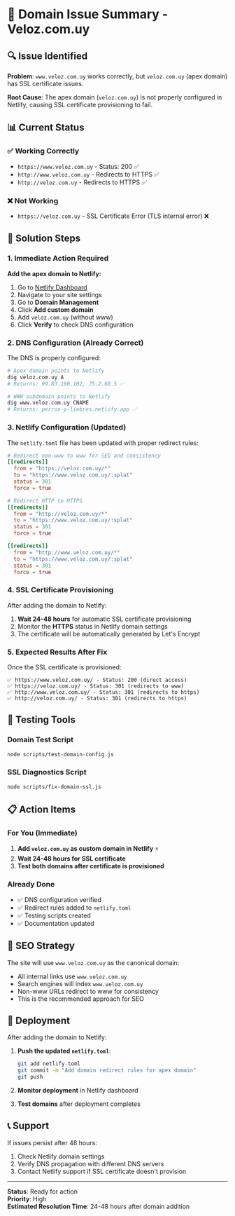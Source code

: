 # 🚨 Domain Issue Summary - Veloz.com.uy

## 🔍 Issue Identified

**Problem**: `www.veloz.com.uy` works correctly, but `veloz.com.uy` (apex domain) has SSL certificate issues.

**Root Cause**: The apex domain (`veloz.com.uy`) is not properly configured in Netlify, causing SSL certificate provisioning to fail.

## 📊 Current Status

### ✅ Working Correctly

- `https://www.veloz.com.uy` - Status: 200 ✅
- `http://www.veloz.com.uy` - Redirects to HTTPS ✅
- `http://veloz.com.uy` - Redirects to HTTPS ✅

### ❌ Not Working

- `https://veloz.com.uy` - SSL Certificate Error (TLS internal error) ❌

## 🔧 Solution Steps

### 1. Immediate Action Required

**Add the apex domain to Netlify:**

1. Go to [Netlify Dashboard](https://app.netlify.com)
2. Navigate to your site settings
3. Go to **Domain Management**
4. Click **Add custom domain**
5. Add `veloz.com.uy` (without www)
6. Click **Verify** to check DNS configuration

### 2. DNS Configuration (Already Correct)

The DNS is properly configured:

```bash
# Apex domain points to Netlify
dig veloz.com.uy A
# Returns: 99.83.190.102, 75.2.60.5 ✅

# WWW subdomain points to Netlify
dig www.veloz.com.uy CNAME
# Returns: perros-y-liebres.netlify.app ✅
```

### 3. Netlify Configuration (Updated)

The `netlify.toml` file has been updated with proper redirect rules:

```toml
# Redirect non-www to www for SEO and consistency
[[redirects]]
  from = "https://veloz.com.uy/*"
  to = "https://www.veloz.com.uy/:splat"
  status = 301
  force = true

# Redirect HTTP to HTTPS
[[redirects]]
  from = "http://veloz.com.uy/*"
  to = "https://www.veloz.com.uy/:splat"
  status = 301
  force = true

[[redirects]]
  from = "http://www.veloz.com.uy/*"
  to = "https://www.veloz.com.uy/:splat"
  status = 301
  force = true
```

### 4. SSL Certificate Provisioning

After adding the domain to Netlify:

1. **Wait 24-48 hours** for automatic SSL certificate provisioning
2. Monitor the **HTTPS** status in Netlify domain settings
3. The certificate will be automatically generated by Let's Encrypt

### 5. Expected Results After Fix

Once the SSL certificate is provisioned:

```
✅ https://www.veloz.com.uy/ - Status: 200 (direct access)
✅ https://veloz.com.uy/ - Status: 301 (redirects to www)
✅ http://www.veloz.com.uy/ - Status: 301 (redirects to https)
✅ http://veloz.com.uy/ - Status: 301 (redirects to https)
```

## 🧪 Testing Tools

### Domain Test Script

```bash
node scripts/test-domain-config.js
```

### SSL Diagnostics Script

```bash
node scripts/fix-domain-ssl.js
```

## 📋 Action Items

### For You (Immediate)

1. **Add `veloz.com.uy` as custom domain in Netlify** ⚡
2. **Wait 24-48 hours for SSL certificate**
3. **Test both domains after certificate is provisioned**

### Already Done

- ✅ DNS configuration verified
- ✅ Redirect rules added to `netlify.toml`
- ✅ Testing scripts created
- ✅ Documentation updated

## 🎯 SEO Strategy

The site will use `www.veloz.com.uy` as the canonical domain:

- All internal links use `www.veloz.com.uy`
- Search engines will index `www.veloz.com.uy`
- Non-www URLs redirect to www for consistency
- This is the recommended approach for SEO

## 🔄 Deployment

After adding the domain to Netlify:

1. **Push the updated `netlify.toml`**:

   ```bash
   git add netlify.toml
   git commit -m "Add domain redirect rules for apex domain"
   git push
   ```

2. **Monitor deployment** in Netlify dashboard
3. **Test domains** after deployment completes

## 📞 Support

If issues persist after 48 hours:

1. Check Netlify domain settings
2. Verify DNS propagation with different DNS servers
3. Contact Netlify support if SSL certificate doesn't provision

---

**Status**: Ready for action  
**Priority**: High  
**Estimated Resolution Time**: 24-48 hours after domain addition
